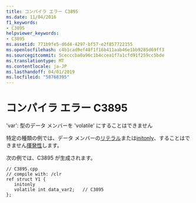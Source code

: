 ```yaml
---
title: コンパイラ エラー C3895
ms.date: 11/04/2016
f1_keywords:
- C3895
helpviewer_keywords:
- C3895
ms.assetid: 771b9fe5-d6d4-4297-bf57-e2f857722155
ms.openlocfilehash: c4b1cad9ef48f1f16b411aab46e1bb9285d69ff3
ms.sourcegitcommit: 5cecccba0a96c1b4ccea1f7a1cfd91f259cc5bde
ms.translationtype: MT
ms.contentlocale: ja-JP
ms.lasthandoff: 04/01/2019
ms.locfileid: "58768395"
---
```

# <a name="compiler-error-c3895"></a>コンパイラ エラー C3895

'var': 型のデータ メンバーを 'volatile' にすることはできません

特定の種類の例では、データ メンバーの[リテラル](../../extensions/literal-cpp-component-extensions.md)または[initonly](../../dotnet/initonly-cpp-cli.md)、することはできません[揮発性](../../cpp/volatile-cpp.md)します。

次の例では、C3895 が生成されます。

```
// C3895.cpp
// compile with: /clr
ref struct Y1 {
   initonly
   volatile int data_var2;   // C3895
};
```